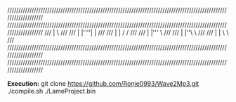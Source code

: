 ///////////////////////////////////////////////////////////////////////////////////////////////////////////////////
///////////////////////////////////////////////////////////////////////////////////////////////////////////////////
///			                              			|   	\			                        				///
///				                             		| |''''| |			                         			 	///
///			                              			| |   / /			                          				///
///			                              			| |''' \					                        		///
///				                             		| |''\	\				                          			///
///				                             		| |   \	 \					                           		///
///////////////////////////////////////////////////////////////////////////////////////////////////////////////////
///////////////////////////////////////////////////////////////////////////////////////////////////////////////////

<b>Execution:</b>
    git clone https://github.com/Ronje0993/Wave2Mp3.git
    ./compile.sh
    ./LameProject.bin
    
